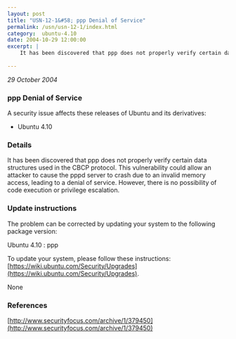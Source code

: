 ```yaml
---
layout: post
title: "USN-12-1&#58; ppp Denial of Service"
permalink: /usn/usn-12-1/index.html
category:  ubuntu-4.10
date: 2004-10-29 12:00:00
excerpt: |
    It has been discovered that ppp does not properly verify certain data structures used in the CBCP protocol. This vulnerability could allow an attacker to cause the pppd server to crash due to an invalid memory access, leading to a denial of service. However, there is no possibility of code execution or privilege escalation.
    
--- 
```

 
 

*29 October 2004*

### ppp Denial of Service

A security issue affects these releases of Ubuntu and its derivatives:

* Ubuntu 4.10

### Details

It has been discovered that ppp does not properly verify certain data structures used in the CBCP protocol. This vulnerability could allow an attacker to cause the pppd server to crash due to an invalid memory access, leading to a denial of service. However, there is no possibility of code execution or privilege escalation.

### Update instructions

The problem can be corrected by updating your system to the following package version:

Ubuntu 4.10
 : ppp 

To update your system, please follow these instructions: [https://wiki.ubuntu.com/Security/Upgrades](https://wiki.ubuntu.com/Security/Upgrades).

None

### References

 
 [http://www.securityfocus.com/archive/1/379450](http://www.securityfocus.com/archive/1/379450)
 

